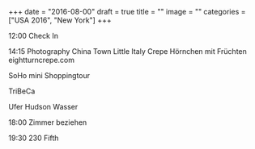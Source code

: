 +++
date = "2016-08-00"
draft = true
title = ""
image = ""
categories = ["USA 2016", "New York"]
+++

12:00 Check In

14:15 Photography
China Town
Little Italy
Crepe Hörnchen mit Früchten eightturncrepe.com

SoHo mini Shoppingtour

TriBeCa

Ufer Hudson Wasser

18:00 Zimmer beziehen

19:30 230 Fifth